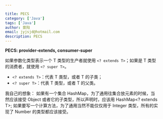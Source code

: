 ```yaml
---

title: PECS
category: ['Java']
tags: ['Java']
author: 景阳
email: jyjsjd@hotmail.com
description: PECS
---
```


**PECS: provider-extends, consumer-super**

如果参数化类型表示一个 T 类型的生产者就使用 `<? extends T>`；如果是 T 类型的消费者，就使用 `<? super T>`。

* `<? extends T>`：代表 T 类型，或者 T 的子类；
* `<? super T>`：代表 T 类型，或者 T 的父类。

我自己的想象：
如果有一个集合 HashMap<Object>，为了通用往集合放元素的时候，当然应该接受 Object 或者它的子类型，所以声明时，应该用 HashMap<? extends T>;
如果要写一个计算方法，为了通用当然不能仅仅用于 Integer 类型，所有的实现了 Number 的类型都应该接受。
